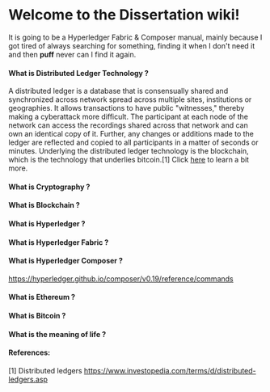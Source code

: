 # Welcome to the Dissertation wiki! 
It is going to be a Hyperledger Fabric & Composer manual, mainly because I got tired of always searching for something, finding it when I don't need it and then **puff** never can I find it again. 

#### What is Distributed Ledger Technology ? 
A distributed ledger is a database that is consensually shared and synchronized across network spread across multiple sites, institutions or geographies. It allows transactions to have public "witnesses," thereby making a cyberattack more difficult. The participant at each node of the network can access the recordings shared across that network and can own an identical copy of it. Further, any changes or additions made to the ledger are reflected and copied to all participants in a matter of seconds or minutes. Underlying the distributed ledger technology is the blockchain, which is the technology that underlies bitcoin.[1] Click [here](https://github.com/xxLestadxx/Dissertation/wiki/Distributed-Ledgers) to learn a bit more. 

#### What is Cryptography ? 

#### What is Blockchain ? 

#### What is Hyperledger ? 

#### What is Hyperledger Fabric ?

#### What is Hyperledger Composer ? 

https://hyperledger.github.io/composer/v0.19/reference/commands 

#### What is Ethereum ? 

#### What is Bitcoin ? 

#### What is the meaning of life ? 

#### References: 
[1] Distributed ledgers https://www.investopedia.com/terms/d/distributed-ledgers.asp
